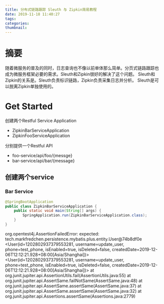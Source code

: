 ```yaml
---
title: 分布式链路跟踪 Sleuth 与 Zipkin简易教程
date: 2019-11-18 11:40:27
tags:
categories:
thumbnail:
---
```


# 摘要
随着微服务的普及的同时，日志查询也不像以前单体那么简单。分页式链路跟踪也成为微服务框架必要的需求。Sleuth和Zipkin很好的解决了这个问题。
Sleuth和Zipkin的关系是。Sleuth负责标识链路，Zipkin负责采集日志并分析。 Sleuth是可以脱离Zipkin单独使用的。

# Get Started

创建两个Restful Service Application
- ZipkinBarServiceApplication
- ZipkinFooServiceApplication

分别提供一个Restful API
- foo-service/api/foo/{messge}
- bar-service/api/bar/{message}

## 创建两个service

### Bar Service
```java
@SpringBootApplication
public class ZipkinBarServiceApplication {
    public static void main(String[] args) {
        SpringApplication.run(ZipkinBarServiceApplication.class);
    }
}
```
org.opentest4j.AssertionFailedError: expected: tech.markfredchen.persistence.mybatis.plus.entity.User@74b8df0e
<User(id=1202802937379553281, username=update_user, phone=test_phone, isEnabled=true, isDeleted=false, createdDate=2019-12-06T12:12:21.928+08:00[Asia/Shanghai])> 
<User(id=1202802937379553281, username=update_user, phone=test_phone, isEnabled=true, isDeleted=false, createdDate=2019-12-06T12:12:21.928+08:00[Asia/Shanghai])>
	at org.junit.jupiter.api.AssertionUtils.fail(AssertionUtils.java:55)
	at org.junit.jupiter.api.AssertSame.failNotSame(AssertSame.java:48)
	at org.junit.jupiter.api.AssertSame.assertSame(AssertSame.java:37)
	at org.junit.jupiter.api.AssertSame.assertSame(AssertSame.java:32)
	at org.junit.jupiter.api.Assertions.assertSame(Assertions.java:2779)

